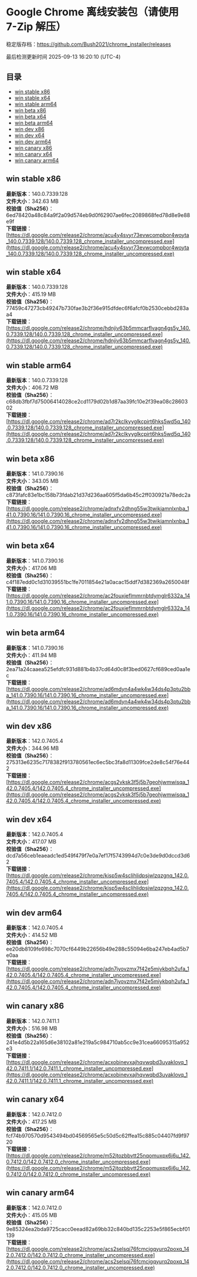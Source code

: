 # Google Chrome 离线安装包（请使用 7-Zip 解压）
稳定版存档：<https://github.com/Bush2021/chrome_installer/releases>

最后检测更新时间
2025-09-13 16:20:10 (UTC-4)

## 目录
* [win stable x86](https://github.com/Bush2021/chrome_installer?tab=readme-ov-file#win-stable-x86)
* [win stable x64](https://github.com/Bush2021/chrome_installer?tab=readme-ov-file#win-stable-x64)
* [win stable arm64](https://github.com/Bush2021/chrome_installer?tab=readme-ov-file#win-stable-arm64)
* [win beta x86](https://github.com/Bush2021/chrome_installer?tab=readme-ov-file#win-beta-x86)
* [win beta x64](https://github.com/Bush2021/chrome_installer?tab=readme-ov-file#win-beta-x64)
* [win beta arm64](https://github.com/Bush2021/chrome_installer?tab=readme-ov-file#win-beta-arm64)
* [win dev x86](https://github.com/Bush2021/chrome_installer?tab=readme-ov-file#win-dev-x86)
* [win dev x64](https://github.com/Bush2021/chrome_installer?tab=readme-ov-file#win-dev-x64)
* [win dev arm64](https://github.com/Bush2021/chrome_installer?tab=readme-ov-file#win-dev-arm64)
* [win canary x86](https://github.com/Bush2021/chrome_installer?tab=readme-ov-file#win-canary-x86)
* [win canary x64](https://github.com/Bush2021/chrome_installer?tab=readme-ov-file#win-canary-x64)
* [win canary arm64](https://github.com/Bush2021/chrome_installer?tab=readme-ov-file#win-canary-arm64)

## win stable x86
**最新版本**：140.0.7339.128  
**文件大小**：342.63 MB  
**校验值（Sha256）**：6ed78420a48c84a9f2a09d574eb9d0f62907ae6fec2089868fed78d8e9e88e9f  
**下载链接**：[https://dl.google.com/release2/chrome/acu4y4svyr73evwcompbor4woyta_140.0.7339.128/140.0.7339.128_chrome_installer_uncompressed.exe](https://dl.google.com/release2/chrome/acu4y4svyr73evwcompbor4woyta_140.0.7339.128/140.0.7339.128_chrome_installer_uncompressed.exe)  

## win stable x64
**最新版本**：140.0.7339.128  
**文件大小**：415.19 MB  
**校验值（Sha256）**：77459c47273cb49247b730fae3b2f36e915dfdec6f6afcf0b2530cebbd283aa4  
**下载链接**：[https://dl.google.com/release2/chrome/hdnjiv63b5mmcarflvagn4gs5y_140.0.7339.128/140.0.7339.128_chrome_installer_uncompressed.exe](https://dl.google.com/release2/chrome/hdnjiv63b5mmcarflvagn4gs5y_140.0.7339.128/140.0.7339.128_chrome_installer_uncompressed.exe)  

## win stable arm64
**最新版本**：140.0.7339.128  
**文件大小**：406.72 MB  
**校验值（Sha256）**：c68db3fbf7d75006414028ce2cd1179d02b1d87aa39fc10e2f39ea08c2860302  
**下载链接**：[https://dl.google.com/release2/chrome/ad7r2kclkyyglkcpirt6hks5wd5q_140.0.7339.128/140.0.7339.128_chrome_installer_uncompressed.exe](https://dl.google.com/release2/chrome/ad7r2kclkyyglkcpirt6hks5wd5q_140.0.7339.128/140.0.7339.128_chrome_installer_uncompressed.exe)  

## win beta x86
**最新版本**：141.0.7390.16  
**文件大小**：343.05 MB  
**校验值（Sha256）**：c873fafc83e1bc158b73fdab21d37d236aa605f5da6b45c2ff030921a78edc2a  
**下载链接**：[https://dl.google.com/release2/chrome/adnxfv2dhng55w3twikiamnlxnba_141.0.7390.16/141.0.7390.16_chrome_installer_uncompressed.exe](https://dl.google.com/release2/chrome/adnxfv2dhng55w3twikiamnlxnba_141.0.7390.16/141.0.7390.16_chrome_installer_uncompressed.exe)  

## win beta x64
**最新版本**：141.0.7390.16  
**文件大小**：417.06 MB  
**校验值（Sha256）**：c4f187edd0c1d31039551bc1fe7011854e21a0acac15ddf7d382369a2650048f  
**下载链接**：[https://dl.google.com/release2/chrome/ac2fouxjeflmmrnbtdymglr6332a_141.0.7390.16/141.0.7390.16_chrome_installer_uncompressed.exe](https://dl.google.com/release2/chrome/ac2fouxjeflmmrnbtdymglr6332a_141.0.7390.16/141.0.7390.16_chrome_installer_uncompressed.exe)  

## win beta arm64
**最新版本**：141.0.7390.16  
**文件大小**：411.94 MB  
**校验值（Sha256）**：2ea71a24caaea525efdfc931d881b4b37cd64d0c8f3bed0627cf689ced0aa1ec  
**下载链接**：[https://dl.google.com/release2/chrome/ad6mdyn4a4wk4w34ds4p3ptu2bba_141.0.7390.16/141.0.7390.16_chrome_installer_uncompressed.exe](https://dl.google.com/release2/chrome/ad6mdyn4a4wk4w34ds4p3ptu2bba_141.0.7390.16/141.0.7390.16_chrome_installer_uncompressed.exe)  

## win dev x86
**最新版本**：142.0.7405.4  
**文件大小**：344.96 MB  
**校验值（Sha256）**：275313e6235c7178382f913780561ec6ec5bc3fa8d11309fce2de8c54f76e442  
**下载链接**：[https://dl.google.com/release2/chrome/acgs2vksk3f5j5b7geohjwmwisqa_142.0.7405.4/142.0.7405.4_chrome_installer_uncompressed.exe](https://dl.google.com/release2/chrome/acgs2vksk3f5j5b7geohjwmwisqa_142.0.7405.4/142.0.7405.4_chrome_installer_uncompressed.exe)  

## win dev x64
**最新版本**：142.0.7405.4  
**文件大小**：417.07 MB  
**校验值（Sha256）**：dcd7a56ceb1eaeadc1ed549f479f7e0a7ef17f5743994d7c0e3de9d0dccd3d62  
**下载链接**：[https://dl.google.com/release2/chrome/kisp5w4sclihlidpsjwlzqzgnq_142.0.7405.4/142.0.7405.4_chrome_installer_uncompressed.exe](https://dl.google.com/release2/chrome/kisp5w4sclihlidpsjwlzqzgnq_142.0.7405.4/142.0.7405.4_chrome_installer_uncompressed.exe)  

## win dev arm64
**最新版本**：142.0.7405.4  
**文件大小**：414.52 MB  
**校验值（Sha256）**：ee20db8109fe698c7070cf6449b22656b49e288c55094e6ba247eb4ad5b7e0aa  
**下载链接**：[https://dl.google.com/release2/chrome/adn7jyovzmx7f42e5miykbqh2ufa_142.0.7405.4/142.0.7405.4_chrome_installer_uncompressed.exe](https://dl.google.com/release2/chrome/adn7jyovzmx7f42e5miykbqh2ufa_142.0.7405.4/142.0.7405.4_chrome_installer_uncompressed.exe)  

## win canary x86
**最新版本**：142.0.7411.1  
**文件大小**：516.98 MB  
**校验值（Sha256）**：241e4d5b22a165d6e38102a81e219a5c984710ab5cc9e31cea66095315a952e3  
**下载链接**：[https://dl.google.com/release2/chrome/acxobinevxajhqvwqbd3uyaklovq_142.0.7411.1/142.0.7411.1_chrome_installer_uncompressed.exe](https://dl.google.com/release2/chrome/acxobinevxajhqvwqbd3uyaklovq_142.0.7411.1/142.0.7411.1_chrome_installer_uncompressed.exe)  

## win canary x64
**最新版本**：142.0.7412.0  
**文件大小**：417.25 MB  
**校验值（Sha256）**：fcf74b970570d9543494bd04569565e5c50d5c62ffea15c885c04407fd9f9720  
**下载链接**：[https://dl.google.com/release2/chrome/m52jtozbbvtt25nqomuxpx6j6u_142.0.7412.0/142.0.7412.0_chrome_installer_uncompressed.exe](https://dl.google.com/release2/chrome/m52jtozbbvtt25nqomuxpx6j6u_142.0.7412.0/142.0.7412.0_chrome_installer_uncompressed.exe)  

## win canary arm64
**最新版本**：142.0.7412.0  
**文件大小**：415.05 MB  
**校验值（Sha256）**：9e85324ea2bda9725cacc0eead82a69bb32c840bd135c2253e5f865ecbf01139  
**下载链接**：[https://dl.google.com/release2/chrome/acs2selsqj76fcmcjgqyurq2poxq_142.0.7412.0/142.0.7412.0_chrome_installer_uncompressed.exe](https://dl.google.com/release2/chrome/acs2selsqj76fcmcjgqyurq2poxq_142.0.7412.0/142.0.7412.0_chrome_installer_uncompressed.exe)  

